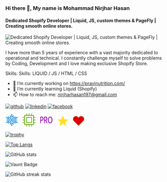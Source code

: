 ### Hi there 👋, My name is Mohammad Nirjhar Hasan
#### Dedicated Shopify Developer | Liquid, JS, custom themes & PageFly | Creating smooth online stores.
![Dedicated Shopify Developer | Liquid, JS, custom themes & PageFly | Creating smooth online stores.](https://arturssmirnovs.github.io/github-profile-readme-generator/images/banner.png)

I have more than 5 years of experience with a vast majority dedicated to operational and technical. I constantly challenge myself to solve problems by Coding, Development and I love making exclusive Shopify Store.

Skills: Skills: LIQUID / JS / HTML / CSS

- 🔭 I’m currently working on https://pravinutrition.com/ 
- 🌱 I’m currently learning  Liquid (Shopify) 
- 📫 How to reach me: nirjharhasan197@gmail.com 


[<img src='https://cdn.jsdelivr.net/npm/simple-icons@3.0.1/icons/github.svg' alt='github' height='40'>](https://github.com/nirjhar1)  [<img src='https://cdn.jsdelivr.net/npm/simple-icons@3.0.1/icons/linkedin.svg' alt='linkedin' height='40'>](https://www.linkedin.com/in/nirjhar-hasan-89a5a81ba/)  [<img src='https://cdn.jsdelivr.net/npm/simple-icons@3.0.1/icons/facebook.svg' alt='facebook' height='40'>](https://www.facebook.com/md.nirjhar.hasan)  

<a href='https://archiveprogram.github.com/'><img src='https://raw.githubusercontent.com/acervenky/animated-github-badges/master/assets/acbadge.gif' width='40' height='40'></a> <a href='https://docs.github.com/en/developers'><img src='https://raw.githubusercontent.com/acervenky/animated-github-badges/master/assets/devbadge.gif' width='40' height='40'></a> <a href='https://github.com/pricing'><img src='https://raw.githubusercontent.com/acervenky/animated-github-badges/master/assets/pro.gif' width='40' height='40'></a> <a href='https://stars.github.com/'><img src='https://raw.githubusercontent.com/acervenky/animated-github-badges/master/assets/starbadge.gif' width='35' height='35'></a> <a href='https://docs.github.com/en/github/supporting-the-open-source-community-with-github-sponsors'><img src='https://raw.githubusercontent.com/acervenky/animated-github-badges/master/assets/sponsorbadge.gif' width='35' height='35'></a> 

[![trophy](https://github-profile-trophy.vercel.app/?username=nirjhar1)](https://github.com/ryo-ma/github-profile-trophy)

[![Top Langs](https://github-readme-stats.vercel.app/api/top-langs/?username=nirjhar1)](https://github.com/anuraghazra/github-readme-stats)

![GitHub stats](https://github-readme-stats.vercel.app/api?username=nirjhar1&show_icons=true&count_private=true)  

![Vaunt Badge](https://api.vaunt.dev/v1/github/entities/nirjhar1/contributions?format=svg&private=true)  

![GitHub streak stats](https://streak-stats.demolab.com/?user=nirjhar1)  


